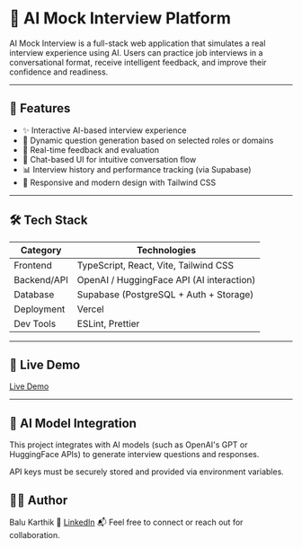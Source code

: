 # 🤖 AI Mock Interview Platform

AI Mock Interview is a full-stack web application that simulates a real interview experience using AI. Users can practice job interviews in a conversational format, receive intelligent feedback, and improve their confidence and readiness.

---

## 📌 Features

- ✨ Interactive AI-based interview experience
- 📄 Dynamic question generation based on selected roles or domains
- 🎯 Real-time feedback and evaluation
- 💬 Chat-based UI for intuitive conversation flow
- 📊 Interview history and performance tracking (via Supabase)
- 🎨 Responsive and modern design with Tailwind CSS

---

## 🛠 Tech Stack

| Category         | Technologies                               |
|------------------|--------------------------------------------|
| Frontend         | TypeScript, React, Vite, Tailwind CSS       |
| Backend/API      | OpenAI / HuggingFace API (AI interaction)   |
| Database         | Supabase (PostgreSQL + Auth + Storage)      |
| Deployment       | Vercel                                      |
| Dev Tools        | ESLint, Prettier                            |

---

## 🚀 Live Demo
[Live Demo](https://ai-mock-interview-drab.vercel.app)  

---
## 🧠 AI Model Integration
This project integrates with AI models (such as OpenAI's GPT or HuggingFace APIs) to generate interview questions and responses.

API keys must be securely stored and provided via environment variables.

## 🙋‍♂ Author
Balu Karthik
🔗 [LinkedIn](https://linkedin/in/balu-karthik/)
📬 Feel free to connect or reach out for collaboration.
